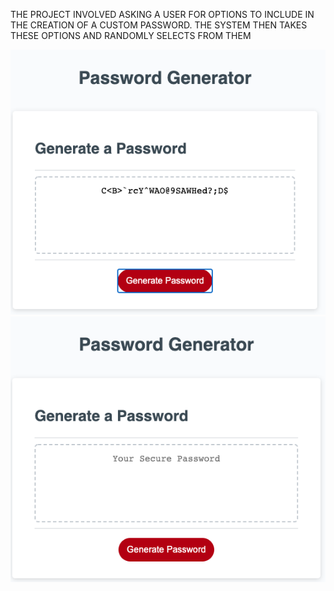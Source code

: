 <!-- # create-password

ALL OF THE FOLLOWING ACCEPTANCE CRITERIA HAS BEEN MET

GIVEN I need a new, secure password
WHEN I click the button to generate a password
THEN I am presented with a series of prompts for password criteria
WHEN prompted for password criteria
THEN I select which criteria to include in the password
WHEN prompted for the length of the password
THEN I choose a length of at least 8 characters and no more than 128 characters
WHEN prompted for character types to include in the password
THEN I choose lowercase, uppercase, numeric, and/or special characters
WHEN I answer each prompt
THEN my input should be validated and at least one character type should be selected
WHEN all prompts are answered
THEN a password is generated that matches the selected criteria
WHEN the password is generated
THEN the password is either displayed in an alert or written to the page -->

THE PROJECT INVOLVED ASKING A USER FOR OPTIONS TO INCLUDE IN THE CREATION OF A CUSTOM PASSWORD. THE SYSTEM THEN TAKES THESE OPTIONS AND RANDOMLY SELECTS FROM THEM

![](images/screenshot1.png)
![](images/screenshot2.png)

